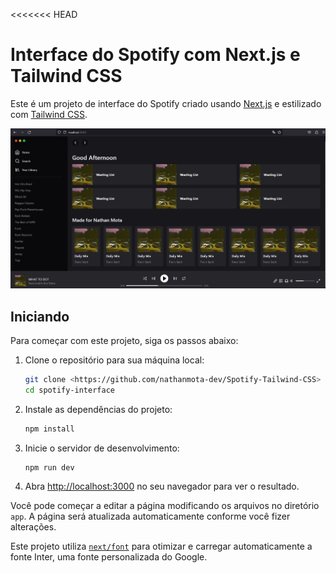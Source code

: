 <<<<<<< HEAD
# Interface do Spotify com Next.js e Tailwind CSS

Este é um projeto de interface do Spotify criado usando [Next.js](https://nextjs.org/) e estilizado com [Tailwind CSS](https://tailwindcss.com/).

![Interface do Spotify](/img1.JPG)

## Iniciando

Para começar com este projeto, siga os passos abaixo:

1. Clone o repositório para sua máquina local:

   ```bash
   git clone <https://github.com/nathanmota-dev/Spotify-Tailwind-CSS>
   cd spotify-interface
   ```

2. Instale as dependências do projeto:

   ```bash
   npm install   
   ```

3. Inicie o servidor de desenvolvimento:

   ```bash
   npm run dev   
   ```

4. Abra [http://localhost:3000](http://localhost:3000) no seu navegador para ver o resultado.

Você pode começar a editar a página modificando os arquivos no diretório `app`. A página será atualizada automaticamente conforme você fizer alterações.

Este projeto utiliza [`next/font`](https://nextjs.org/docs/basic-features/font-optimization) para otimizar e carregar automaticamente a fonte Inter, uma fonte personalizada do Google.